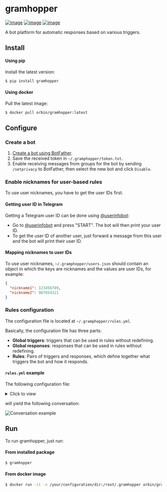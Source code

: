 # gramhopper
[![image](https://img.shields.io/pypi/v/gramhopper.svg)](https://pypi.org/project/gramhopper/)
[![image](https://img.shields.io/pypi/l/gramhopper.svg)](https://pypi.org/project/gramhopper/)
[![image](https://img.shields.io/pypi/pyversions/gramhopper.svg)](https://pypi.org/project/gramhopper/)

A bot platform for automatic responses based on various triggers.

## Install
#### Using pip
Install the latest version:
```bash
$ pip install gramhopper
```

#### Using docker
Pull the latest image: 
```bash
$ docker pull orbin/gramhopper:latest
```

## Configure

### Create a bot
1. [Create a bot using BotFather](https://core.telegram.org/bots#6-botfather).
2. Save the received token in `~/.gramphopper/token.txt`.
3. Enable receiving messages from groups for the bot by sending `/setprivacy` to BotFather,
 then select the new bot and click `Disable`. 

### Enable nicknames for user-based rules
To use user nicknames, you have to get the user IDs first.

#### Getting user ID in Telegram
Getting a Telegram user ID can be done using [@userinfobot](https://telegram.me/userinfobot):
* Go to [@userinfobot](https://telegram.me/userinfobot) and press "START". 
    The bot will then print your user ID.
* To get the user ID of another user, just forward a message from this user and the bot will print their user ID. 

#### Mapping nicknames to user IDs
To use user nicknames, `~/.gramphopper/users.json` should contain an object in which the keys 
are nicknames and the values are user IDs, for example:
```json
{
  "nickname1": 123456789,
  "nickname2": 987654321
}
``` 

### Rules configuration
The configuration file is located at `~/.gramphopper/rules.yml`.
 
Basically, the configuration file has three parts:
* **Global triggers**: triggers that can be used in rules without redefining.
* **Global responses**: responses that can be used in rules without redefining.
* **Rules**: Pairs of triggers and responses, which define together what triggers the bot and how it responds.

#### `rules.yml` example
The following configuration file:

<details>
 <summary>Click to view</summary>
 
```yaml
triggers:
  - name: cat
    type: text.has_exact_word
    word:
      - Meow
      - meow

  - name: duck
    type: text.has_exact_word
    word: Quack

responses:
  - name: found_dog
    type: preset.reply
    preset_response:
      - Hey, here's a dog!

rules:
  # Identifies a cat (a global "cat" trigger) and sends "Hello cat!" (an inline response).
  - trigger: cat
    response:
      type: preset.message
      preset_response: Hello cat!

  # Identifies a dog (an inline trigger) and replies "Hey, here's a dog!"
  # (a global "found_dog" response).
  - trigger:
      type: text.has_substring
      substring:
        - Woof
        - woof
        - Ruff
        - ruff
    response: found_dog

  # Identifies an animal sound (an inline trigger) and replies 
  # 'I hear "(the animal sound)"' (an inline response), with a 30% probability.
  - trigger:
      type: text.regexp
      pattern: ^(Quack|Meow|Woof|Moo)$
    response:
      type: match.message
      template: I hear "{0}"
    probability: 0.3

  # Identifies 5 occurrences in 60 seconds of a duck sound (an inline event_streak
  # trigger that uses a global "duck" trigger") and replies "Shut up duck!".
  - trigger:
      type: event_streak
      counting_event_trigger: duck
      streak_timeout_sec: 60
      event_count: 5
    response:
      type: preset.message
      preset_response: Shut up duck!
```
</details>

will yield the following conversation:

![](https://raw.githubusercontent.com/OrBin/gramhopper/master/demo.gif "Conversation example")


## Run
To run gramhopper, just run:
#### From installed package

```bash
$ gramhopper
```

#### From docker image
```bash
$ docker run -it -v /your/configuration/dir:/root/.gramhopper orbin/gramhopper:latest
```
